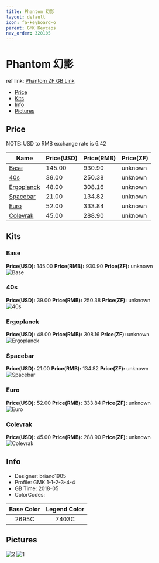 ```yaml
---
title: Phantom 幻影
layout: default
icon: fa-keyboard-o
parent: GMK Keycaps
nav_order: 320105
---
```


# Phantom 幻影

ref link: [Phantom ZF GB Link](http://www.zfrontier.com/m/3634)

* [Price](#price)
* [Kits](#kits)
* [Info](#info)
* [Pictures](#pictures)


## Price  
NOTE: USD to RMB exchange rate is 6.42

| Name          | Price(USD)    |  Price(RMB) |  Price(ZF) |
| ------------- | ------------- |  ---------- |  --------- |
|[Base](#base)|145.00|930.90|unknown|
|[40s](#40s)|39.00|250.38|unknown|
|[Ergoplanck](#ergoplanck)|48.00|308.16|unknown|
|[Spacebar](#spacebar)|21.00|134.82|unknown|
|[Euro](#euro)|52.00|333.84|unknown|
|[Colevrak](#colevrak)|45.00|288.90|unknown|


## Kits
### Base
**Price(USD):** 145.00    **Price(RMB):** 930.90    **Price(ZF):** unknown    
<img src="{{ 'assets/images/gmk-keycaps/phantom/kits_pics/base.jpeg' | relative_url }}" alt="Base" class="image featured">

### 40s
**Price(USD):** 39.00    **Price(RMB):** 250.38    **Price(ZF):** unknown    
<img src="{{ 'assets/images/gmk-keycaps/phantom/kits_pics/40s.jpeg' | relative_url }}" alt="40s" class="image featured">

### Ergoplanck
**Price(USD):** 48.00    **Price(RMB):** 308.16    **Price(ZF):** unknown    
<img src="{{ 'assets/images/gmk-keycaps/phantom/kits_pics/ergoplanck.jpeg' | relative_url }}" alt="Ergoplanck" class="image featured">

### Spacebar
**Price(USD):** 21.00    **Price(RMB):** 134.82    **Price(ZF):** unknown    
<img src="{{ 'assets/images/gmk-keycaps/phantom/kits_pics/spacebar.jpeg' | relative_url }}" alt="Spacebar" class="image featured">

### Euro
**Price(USD):** 52.00    **Price(RMB):** 333.84    **Price(ZF):** unknown    
<img src="{{ 'assets/images/gmk-keycaps/phantom/kits_pics/euro.jpeg' | relative_url }}" alt="Euro" class="image featured">

### Colevrak
**Price(USD):** 45.00    **Price(RMB):** 288.90    **Price(ZF):** unknown    
<img src="{{ 'assets/images/gmk-keycaps/phantom/kits_pics/colevrak.jpeg' | relative_url }}" alt="Colevrak" class="image featured">


## Info
* Designer: briano1905
* Profile: GMK 1-1-2-3-4-4
* GB Time: 2018-05
* ColorCodes: 

|Base Color     | Legend Color
| :-------------: | :------------:
|2695C|7403C


## Pictures
<img src="{{ 'assets/images/gmk-keycaps/phantom/rendering_pics/2.jpg' | relative_url }}" alt="2" class="image featured">
<img src="{{ 'assets/images/gmk-keycaps/phantom/rendering_pics/1.jpg' | relative_url }}" alt="1" class="image featured">
